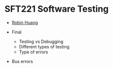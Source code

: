 # SFT221   Software Testing

- [Robin Huang](https://github.com/robinhuang-ut)

- Final
  - Testing vs Debugging
  - Different types of testing
  - Type of errors

- Bus errors
